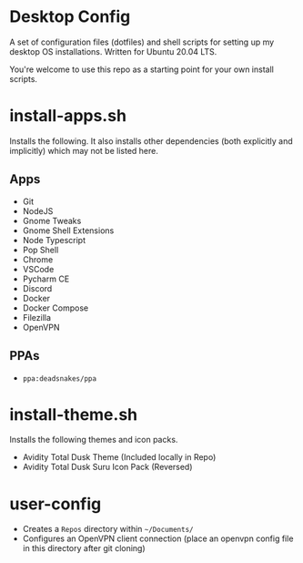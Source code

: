 # Desktop Config
A set of configuration files (dotfiles) and shell scripts for setting up my desktop OS installations. Written for Ubuntu 20.04 LTS.

You're welcome to use this repo as a starting point for your own install scripts.

# install-apps.sh
Installs the following. It also installs other dependencies (both explicitly and implicitly)
which may not be listed here.
## Apps
- Git
- NodeJS
- Gnome Tweaks
- Gnome Shell Extensions
- Node Typescript
- Pop Shell
- Chrome
- VSCode
- Pycharm CE
- Discord
- Docker
- Docker Compose
- Filezilla
- OpenVPN
## PPAs
- `ppa:deadsnakes/ppa`


# install-theme.sh
Installs the following themes and icon packs.
- Avidity Total Dusk Theme (Included locally in Repo)
- Avidity Total Dusk Suru Icon Pack (Reversed)

# user-config
- Creates a `Repos` directory within `~/Documents/`
- Configures an OpenVPN client connection (place an openvpn config file in this directory after git cloning)